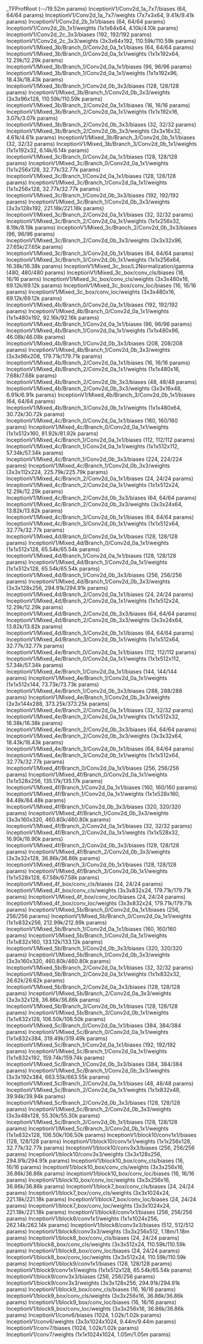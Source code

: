 _TFProfRoot (--/19.52m params)
  InceptionV1/Conv2d_1a_7x7/biases (64, 64/64 params)
  InceptionV1/Conv2d_1a_7x7/weights (7x7x3x64, 9.41k/9.41k params)
  InceptionV1/Conv2d_2b_1x1/biases (64, 64/64 params)
  InceptionV1/Conv2d_2b_1x1/weights (1x1x64x64, 4.10k/4.10k params)
  InceptionV1/Conv2d_2c_3x3/biases (192, 192/192 params)
  InceptionV1/Conv2d_2c_3x3/weights (3x3x64x192, 110.59k/110.59k params)
  InceptionV1/Mixed_3b/Branch_0/Conv2d_0a_1x1/biases (64, 64/64 params)
  InceptionV1/Mixed_3b/Branch_0/Conv2d_0a_1x1/weights (1x1x192x64, 12.29k/12.29k params)
  InceptionV1/Mixed_3b/Branch_1/Conv2d_0a_1x1/biases (96, 96/96 params)
  InceptionV1/Mixed_3b/Branch_1/Conv2d_0a_1x1/weights (1x1x192x96, 18.43k/18.43k params)
  InceptionV1/Mixed_3b/Branch_1/Conv2d_0b_3x3/biases (128, 128/128 params)
  InceptionV1/Mixed_3b/Branch_1/Conv2d_0b_3x3/weights (3x3x96x128, 110.59k/110.59k params)
  InceptionV1/Mixed_3b/Branch_2/Conv2d_0a_1x1/biases (16, 16/16 params)
  InceptionV1/Mixed_3b/Branch_2/Conv2d_0a_1x1/weights (1x1x192x16, 3.07k/3.07k params)
  InceptionV1/Mixed_3b/Branch_2/Conv2d_0b_3x3/biases (32, 32/32 params)
  InceptionV1/Mixed_3b/Branch_2/Conv2d_0b_3x3/weights (3x3x16x32, 4.61k/4.61k params)
  InceptionV1/Mixed_3b/Branch_3/Conv2d_0b_1x1/biases (32, 32/32 params)
  InceptionV1/Mixed_3b/Branch_3/Conv2d_0b_1x1/weights (1x1x192x32, 6.14k/6.14k params)
  InceptionV1/Mixed_3c/Branch_0/Conv2d_0a_1x1/biases (128, 128/128 params)
  InceptionV1/Mixed_3c/Branch_0/Conv2d_0a_1x1/weights (1x1x256x128, 32.77k/32.77k params)
  InceptionV1/Mixed_3c/Branch_1/Conv2d_0a_1x1/biases (128, 128/128 params)
  InceptionV1/Mixed_3c/Branch_1/Conv2d_0a_1x1/weights (1x1x256x128, 32.77k/32.77k params)
  InceptionV1/Mixed_3c/Branch_1/Conv2d_0b_3x3/biases (192, 192/192 params)
  InceptionV1/Mixed_3c/Branch_1/Conv2d_0b_3x3/weights (3x3x128x192, 221.18k/221.18k params)
  InceptionV1/Mixed_3c/Branch_2/Conv2d_0a_1x1/biases (32, 32/32 params)
  InceptionV1/Mixed_3c/Branch_2/Conv2d_0a_1x1/weights (1x1x256x32, 8.19k/8.19k params)
  InceptionV1/Mixed_3c/Branch_2/Conv2d_0b_3x3/biases (96, 96/96 params)
  InceptionV1/Mixed_3c/Branch_2/Conv2d_0b_3x3/weights (3x3x32x96, 27.65k/27.65k params)
  InceptionV1/Mixed_3c/Branch_3/Conv2d_0b_1x1/biases (64, 64/64 params)
  InceptionV1/Mixed_3c/Branch_3/Conv2d_0b_1x1/weights (1x1x256x64, 16.38k/16.38k params)
  InceptionV1/Mixed_3c_box/L2Normalization/gamma (480, 480/480 params)
  InceptionV1/Mixed_3c_box/conv_cls/biases (16, 16/16 params)
  InceptionV1/Mixed_3c_box/conv_cls/weights (3x3x480x16, 69.12k/69.12k params)
  InceptionV1/Mixed_3c_box/conv_loc/biases (16, 16/16 params)
  InceptionV1/Mixed_3c_box/conv_loc/weights (3x3x480x16, 69.12k/69.12k params)
  InceptionV1/Mixed_4b/Branch_0/Conv2d_0a_1x1/biases (192, 192/192 params)
  InceptionV1/Mixed_4b/Branch_0/Conv2d_0a_1x1/weights (1x1x480x192, 92.16k/92.16k params)
  InceptionV1/Mixed_4b/Branch_1/Conv2d_0a_1x1/biases (96, 96/96 params)
  InceptionV1/Mixed_4b/Branch_1/Conv2d_0a_1x1/weights (1x1x480x96, 46.08k/46.08k params)
  InceptionV1/Mixed_4b/Branch_1/Conv2d_0b_3x3/biases (208, 208/208 params)
  InceptionV1/Mixed_4b/Branch_1/Conv2d_0b_3x3/weights (3x3x96x208, 179.71k/179.71k params)
  InceptionV1/Mixed_4b/Branch_2/Conv2d_0a_1x1/biases (16, 16/16 params)
  InceptionV1/Mixed_4b/Branch_2/Conv2d_0a_1x1/weights (1x1x480x16, 7.68k/7.68k params)
  InceptionV1/Mixed_4b/Branch_2/Conv2d_0b_3x3/biases (48, 48/48 params)
  InceptionV1/Mixed_4b/Branch_2/Conv2d_0b_3x3/weights (3x3x16x48, 6.91k/6.91k params)
  InceptionV1/Mixed_4b/Branch_3/Conv2d_0b_1x1/biases (64, 64/64 params)
  InceptionV1/Mixed_4b/Branch_3/Conv2d_0b_1x1/weights (1x1x480x64, 30.72k/30.72k params)
  InceptionV1/Mixed_4c/Branch_0/Conv2d_0a_1x1/biases (160, 160/160 params)
  InceptionV1/Mixed_4c/Branch_0/Conv2d_0a_1x1/weights (1x1x512x160, 81.92k/81.92k params)
  InceptionV1/Mixed_4c/Branch_1/Conv2d_0a_1x1/biases (112, 112/112 params)
  InceptionV1/Mixed_4c/Branch_1/Conv2d_0a_1x1/weights (1x1x512x112, 57.34k/57.34k params)
  InceptionV1/Mixed_4c/Branch_1/Conv2d_0b_3x3/biases (224, 224/224 params)
  InceptionV1/Mixed_4c/Branch_1/Conv2d_0b_3x3/weights (3x3x112x224, 225.79k/225.79k params)
  InceptionV1/Mixed_4c/Branch_2/Conv2d_0a_1x1/biases (24, 24/24 params)
  InceptionV1/Mixed_4c/Branch_2/Conv2d_0a_1x1/weights (1x1x512x24, 12.29k/12.29k params)
  InceptionV1/Mixed_4c/Branch_2/Conv2d_0b_3x3/biases (64, 64/64 params)
  InceptionV1/Mixed_4c/Branch_2/Conv2d_0b_3x3/weights (3x3x24x64, 13.82k/13.82k params)
  InceptionV1/Mixed_4c/Branch_3/Conv2d_0b_1x1/biases (64, 64/64 params)
  InceptionV1/Mixed_4c/Branch_3/Conv2d_0b_1x1/weights (1x1x512x64, 32.77k/32.77k params)
  InceptionV1/Mixed_4d/Branch_0/Conv2d_0a_1x1/biases (128, 128/128 params)
  InceptionV1/Mixed_4d/Branch_0/Conv2d_0a_1x1/weights (1x1x512x128, 65.54k/65.54k params)
  InceptionV1/Mixed_4d/Branch_1/Conv2d_0a_1x1/biases (128, 128/128 params)
  InceptionV1/Mixed_4d/Branch_1/Conv2d_0a_1x1/weights (1x1x512x128, 65.54k/65.54k params)
  InceptionV1/Mixed_4d/Branch_1/Conv2d_0b_3x3/biases (256, 256/256 params)
  InceptionV1/Mixed_4d/Branch_1/Conv2d_0b_3x3/weights (3x3x128x256, 294.91k/294.91k params)
  InceptionV1/Mixed_4d/Branch_2/Conv2d_0a_1x1/biases (24, 24/24 params)
  InceptionV1/Mixed_4d/Branch_2/Conv2d_0a_1x1/weights (1x1x512x24, 12.29k/12.29k params)
  InceptionV1/Mixed_4d/Branch_2/Conv2d_0b_3x3/biases (64, 64/64 params)
  InceptionV1/Mixed_4d/Branch_2/Conv2d_0b_3x3/weights (3x3x24x64, 13.82k/13.82k params)
  InceptionV1/Mixed_4d/Branch_3/Conv2d_0b_1x1/biases (64, 64/64 params)
  InceptionV1/Mixed_4d/Branch_3/Conv2d_0b_1x1/weights (1x1x512x64, 32.77k/32.77k params)
  InceptionV1/Mixed_4e/Branch_0/Conv2d_0a_1x1/biases (112, 112/112 params)
  InceptionV1/Mixed_4e/Branch_0/Conv2d_0a_1x1/weights (1x1x512x112, 57.34k/57.34k params)
  InceptionV1/Mixed_4e/Branch_1/Conv2d_0a_1x1/biases (144, 144/144 params)
  InceptionV1/Mixed_4e/Branch_1/Conv2d_0a_1x1/weights (1x1x512x144, 73.73k/73.73k params)
  InceptionV1/Mixed_4e/Branch_1/Conv2d_0b_3x3/biases (288, 288/288 params)
  InceptionV1/Mixed_4e/Branch_1/Conv2d_0b_3x3/weights (3x3x144x288, 373.25k/373.25k params)
  InceptionV1/Mixed_4e/Branch_2/Conv2d_0a_1x1/biases (32, 32/32 params)
  InceptionV1/Mixed_4e/Branch_2/Conv2d_0a_1x1/weights (1x1x512x32, 16.38k/16.38k params)
  InceptionV1/Mixed_4e/Branch_2/Conv2d_0b_3x3/biases (64, 64/64 params)
  InceptionV1/Mixed_4e/Branch_2/Conv2d_0b_3x3/weights (3x3x32x64, 18.43k/18.43k params)
  InceptionV1/Mixed_4e/Branch_3/Conv2d_0b_1x1/biases (64, 64/64 params)
  InceptionV1/Mixed_4e/Branch_3/Conv2d_0b_1x1/weights (1x1x512x64, 32.77k/32.77k params)
  InceptionV1/Mixed_4f/Branch_0/Conv2d_0a_1x1/biases (256, 256/256 params)
  InceptionV1/Mixed_4f/Branch_0/Conv2d_0a_1x1/weights (1x1x528x256, 135.17k/135.17k params)
  InceptionV1/Mixed_4f/Branch_1/Conv2d_0a_1x1/biases (160, 160/160 params)
  InceptionV1/Mixed_4f/Branch_1/Conv2d_0a_1x1/weights (1x1x528x160, 84.48k/84.48k params)
  InceptionV1/Mixed_4f/Branch_1/Conv2d_0b_3x3/biases (320, 320/320 params)
  InceptionV1/Mixed_4f/Branch_1/Conv2d_0b_3x3/weights (3x3x160x320, 460.80k/460.80k params)
  InceptionV1/Mixed_4f/Branch_2/Conv2d_0a_1x1/biases (32, 32/32 params)
  InceptionV1/Mixed_4f/Branch_2/Conv2d_0a_1x1/weights (1x1x528x32, 16.90k/16.90k params)
  InceptionV1/Mixed_4f/Branch_2/Conv2d_0b_3x3/biases (128, 128/128 params)
  InceptionV1/Mixed_4f/Branch_2/Conv2d_0b_3x3/weights (3x3x32x128, 36.86k/36.86k params)
  InceptionV1/Mixed_4f/Branch_3/Conv2d_0b_1x1/biases (128, 128/128 params)
  InceptionV1/Mixed_4f/Branch_3/Conv2d_0b_1x1/weights (1x1x528x128, 67.58k/67.58k params)
  InceptionV1/Mixed_4f_box/conv_cls/biases (24, 24/24 params)
  InceptionV1/Mixed_4f_box/conv_cls/weights (3x3x832x24, 179.71k/179.71k params)
  InceptionV1/Mixed_4f_box/conv_loc/biases (24, 24/24 params)
  InceptionV1/Mixed_4f_box/conv_loc/weights (3x3x832x24, 179.71k/179.71k params)
  InceptionV1/Mixed_5b/Branch_0/Conv2d_0a_1x1/biases (256, 256/256 params)
  InceptionV1/Mixed_5b/Branch_0/Conv2d_0a_1x1/weights (1x1x832x256, 212.99k/212.99k params)
  InceptionV1/Mixed_5b/Branch_1/Conv2d_0a_1x1/biases (160, 160/160 params)
  InceptionV1/Mixed_5b/Branch_1/Conv2d_0a_1x1/weights (1x1x832x160, 133.12k/133.12k params)
  InceptionV1/Mixed_5b/Branch_1/Conv2d_0b_3x3/biases (320, 320/320 params)
  InceptionV1/Mixed_5b/Branch_1/Conv2d_0b_3x3/weights (3x3x160x320, 460.80k/460.80k params)
  InceptionV1/Mixed_5b/Branch_2/Conv2d_0a_1x1/biases (32, 32/32 params)
  InceptionV1/Mixed_5b/Branch_2/Conv2d_0a_1x1/weights (1x1x832x32, 26.62k/26.62k params)
  InceptionV1/Mixed_5b/Branch_2/Conv2d_0a_3x3/biases (128, 128/128 params)
  InceptionV1/Mixed_5b/Branch_2/Conv2d_0a_3x3/weights (3x3x32x128, 36.86k/36.86k params)
  InceptionV1/Mixed_5b/Branch_3/Conv2d_0b_1x1/biases (128, 128/128 params)
  InceptionV1/Mixed_5b/Branch_3/Conv2d_0b_1x1/weights (1x1x832x128, 106.50k/106.50k params)
  InceptionV1/Mixed_5c/Branch_0/Conv2d_0a_1x1/biases (384, 384/384 params)
  InceptionV1/Mixed_5c/Branch_0/Conv2d_0a_1x1/weights (1x1x832x384, 319.49k/319.49k params)
  InceptionV1/Mixed_5c/Branch_1/Conv2d_0a_1x1/biases (192, 192/192 params)
  InceptionV1/Mixed_5c/Branch_1/Conv2d_0a_1x1/weights (1x1x832x192, 159.74k/159.74k params)
  InceptionV1/Mixed_5c/Branch_1/Conv2d_0b_3x3/biases (384, 384/384 params)
  InceptionV1/Mixed_5c/Branch_1/Conv2d_0b_3x3/weights (3x3x192x384, 663.55k/663.55k params)
  InceptionV1/Mixed_5c/Branch_2/Conv2d_0a_1x1/biases (48, 48/48 params)
  InceptionV1/Mixed_5c/Branch_2/Conv2d_0a_1x1/weights (1x1x832x48, 39.94k/39.94k params)
  InceptionV1/Mixed_5c/Branch_2/Conv2d_0b_3x3/biases (128, 128/128 params)
  InceptionV1/Mixed_5c/Branch_2/Conv2d_0b_3x3/weights (3x3x48x128, 55.30k/55.30k params)
  InceptionV1/Mixed_5c/Branch_3/Conv2d_0b_1x1/biases (128, 128/128 params)
  InceptionV1/Mixed_5c/Branch_3/Conv2d_0b_1x1/weights (1x1x832x128, 106.50k/106.50k params)
  InceptionV1/block10/conv1x1/biases (128, 128/128 params)
  InceptionV1/block10/conv1x1/weights (1x1x256x128, 32.77k/32.77k params)
  InceptionV1/block10/conv3x3/biases (256, 256/256 params)
  InceptionV1/block10/conv3x3/weights (3x3x128x256, 294.91k/294.91k params)
  InceptionV1/block10_box/conv_cls/biases (16, 16/16 params)
  InceptionV1/block10_box/conv_cls/weights (3x3x256x16, 36.86k/36.86k params)
  InceptionV1/block10_box/conv_loc/biases (16, 16/16 params)
  InceptionV1/block10_box/conv_loc/weights (3x3x256x16, 36.86k/36.86k params)
  InceptionV1/block7_box/conv_cls/biases (24, 24/24 params)
  InceptionV1/block7_box/conv_cls/weights (3x3x1024x24, 221.18k/221.18k params)
  InceptionV1/block7_box/conv_loc/biases (24, 24/24 params)
  InceptionV1/block7_box/conv_loc/weights (3x3x1024x24, 221.18k/221.18k params)
  InceptionV1/block8/conv1x1/biases (256, 256/256 params)
  InceptionV1/block8/conv1x1/weights (1x1x1024x256, 262.14k/262.14k params)
  InceptionV1/block8/conv3x3/biases (512, 512/512 params)
  InceptionV1/block8/conv3x3/weights (3x3x256x512, 1.18m/1.18m params)
  InceptionV1/block8_box/conv_cls/biases (24, 24/24 params)
  InceptionV1/block8_box/conv_cls/weights (3x3x512x24, 110.59k/110.59k params)
  InceptionV1/block8_box/conv_loc/biases (24, 24/24 params)
  InceptionV1/block8_box/conv_loc/weights (3x3x512x24, 110.59k/110.59k params)
  InceptionV1/block9/conv1x1/biases (128, 128/128 params)
  InceptionV1/block9/conv1x1/weights (1x1x512x128, 65.54k/65.54k params)
  InceptionV1/block9/conv3x3/biases (256, 256/256 params)
  InceptionV1/block9/conv3x3/weights (3x3x128x256, 294.91k/294.91k params)
  InceptionV1/block9_box/conv_cls/biases (16, 16/16 params)
  InceptionV1/block9_box/conv_cls/weights (3x3x256x16, 36.86k/36.86k params)
  InceptionV1/block9_box/conv_loc/biases (16, 16/16 params)
  InceptionV1/block9_box/conv_loc/weights (3x3x256x16, 36.86k/36.86k params)
  InceptionV1/conv6/biases (1024, 1.02k/1.02k params)
  InceptionV1/conv6/weights (3x3x1024x1024, 9.44m/9.44m params)
  InceptionV1/conv7/biases (1024, 1.02k/1.02k params)
  InceptionV1/conv7/weights (1x1x1024x1024, 1.05m/1.05m params)
